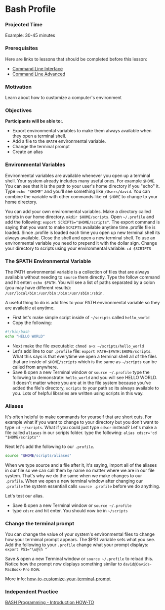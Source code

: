 # Bash Profile

### Projected Time

Example: 30-45 minutes

### Prerequisites

Here are links to lessons that should be completed before this lesson:

- [Command Line Interface](command-line/command-line-interface.md)
- [Command Line Advanced](command-line/command-line-advanced.md)

### Motivation

Learn about how to customize a computer's environment 

### Objectives

**Participants will be able to:**.
- Export environmental variables to make them always available when they open a terminal shell.
- Add a file to the `$PATH` environmental variable.
- Change the terminal prompt
- Create an alias 


### Environmental Variables
Environmental variables are available whenever you open up a terminal shell. Your system
already includes many useful ones. For example `$HOME`. You can see that it is the path to 
your user's home directory if you "echo" it. Type `echo "$HOME"` and you'll see something like `/Users/david`. 
You can combine the variable with other commands like `cd $HOME` to change to your home directory. 

You can add your own environmental variables. 
Make a directory called scripts in our home directory. `mkdir $HOME/scripts`. 
Open `~/.profile` and add the following: `export SCRIPTS="$HOME/scripts"`. 
The export command is saying that you want to make `SCRIPTS` available anytime time .profile file is loaded. Since
.profile is loaded each time you open up new terminal shell its always available.
Close the shell and open a new terminal shell. 
To use an environmental variable you need to  prepend it with the dollar sign. 
Change your directory to scripts using your environmental variable: `cd $SCRIPTS`

### The $PATH Environmental Variable

The PATH environmental variable is a collection of files that are always available without needing to `source`
them directly. Type the follow command and hit enter: `echo $PATH`.
You will see a list of paths separated by a colon (you may have different results):
`/usr/local/bin:/usr/bin:/bin:/usr/sbin:/sbin`. 

A useful thing to do is add files to your PATH environmental variable so they are available at anytime.
- First let's make simple script inside of `~/scripts` called `hello_world`
- Copy the following:
```bash
#!/bin/bash
echo "HELLO WORLD"
```
- Next make the file executable: `chmod a+x ~/scripts/hello_world`
- Let's add line to our `.profile` file: `export PATH=$PATH:$HOME/scripts`. What this says is that everytime we open
a terminal shell all of the files that are inside of `$HOME/scripts` which is the same as `~/scripts` can be called
from anywhere. 
- Save & open a new Terminal window or `source ~/.profile`
type the following to demonstrate: `hello_world` and you will see HELLO WORLD. It doesn't matter where you are at in
the file system because you've added the file's directory, `scripts` to your path so its always available to you. Lots
of helpful libraries are written using scripts in this way.

### Aliases

It's often helpful to make commands for yourself that are short cuts. For example what if you want to change to
your directory but you don't want to type `cd ~/scripts`. What if you could just type `cdscr` instead? Let's make a file
called `aliases` in our scripts folder. 
type the following:
`alias cdscr='cd "$HOME/scripts"'`

Next let's add the following to our `.profile`. 
```bash
source "$HOME/scripts/aliases"
```
When we type source and a file after it, it's saying, import all of the aliases in our file so we can call them
by name no matter where we are in our file system. That's why we do the same when we make changes to our `.profile`. 
When we open a new terminal window after changing our `.profile` the system essentiall calls `source .profile` before
we do anything. 

Let's test our alias.
- Save & open a new Terminal window or `source ~/.profile` 
- type `cdsrc` and hit enter. You should now be in `~/scripts`


### Change the terminal prompt
You can change the value of your system's environmental files to change how your termimal prompt appears.
The $PS1 variable sets what you see. 
Add the following to your `.profile` change what your prompt displays: `export PS1="\u@\h "`

Save & open a new Terminal window or `source ~/.profile` to reload this. Notice how the prompt now displays 
something simliar to `david@Davids-MacBook-Pro` now.

More info: [how-to-customize-your-terminal-prompt](http://osxdaily.com/2006/12/11/how-to-customize-your-terminal-prompt/)


### Independent Practice
[BASH Programming - Introduction HOW-TO](http://tldp.org/HOWTO/Bash-Prog-Intro-HOWTO.html)

